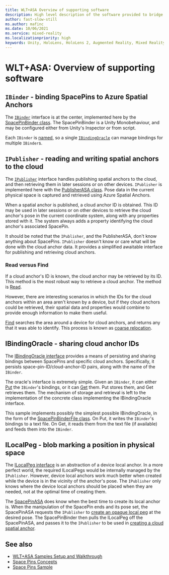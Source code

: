 ```yaml
---
title: WLT+ASA Overview of supporting software
description: High level description of the software provided to bridge between World Locking Tools and Azure Spatial Anchors.
author: fast-slow-still
ms.author: mafinc
ms.date: 10/06/2021
ms.service: mixed-reality
ms.localizationpriority: high
keywords: Unity, HoloLens, HoloLens 2, Augmented Reality, Mixed Reality, ARCore, ARKit, development, MRTK, ASA
---
```


# WLT+ASA: Overview of supporting software

## `IBinder` - binding SpacePins to Azure Spatial Anchors

The [`IBinder`](xref:Microsoft.MixedReality.WorldLocking.ASA.IBinder) interface is at the center, implemented here by the [SpacePinBinder class](xref:Microsoft.MixedReality.WorldLocking.ASA.SpacePinBinder). The SpacePinBinder is a Unity Monobehaviour, and may be configured either from Unity's Inspector or from script.

Each `IBinder` is [named](xref:Microsoft.MixedReality.WorldLocking.ASA.IBinder.Name), so a single [`IBindingOracle`](xref:Microsoft.MixedReality.WorldLocking.ASA.IBindingOracle) can manage bindings for multiple `IBinder`s.

## `IPublisher` - reading and writing spatial anchors to the cloud

The [`IPublisher`](xref:Microsoft.MixedReality.WorldLocking.ASA.IPublisher) interface handles publishing spatial anchors to the cloud, and then retrieving them in later sessions or on other devices. `IPublisher` is implemented here with the [PublisherASA class](xref:Microsoft.MixedReality.WorldLocking.ASA.PublisherASA). Pose data in the current physical space is captured and retrieved using Azure Spatial Anchors.

When a spatial anchor is published, a cloud anchor ID is obtained. This ID may be used in later sessions or on other devices to retrieve the cloud anchor's pose in the current coordinate system, along with any properties stored with it. The system always adds a property identifying the cloud anchor's associated SpacePin.

It should be noted that the `IPublisher`, and the PublisherASA, don't know anything about SpacePins. `IPublisher` doesn't know or care what will be done with the cloud anchor data. It provides a simplified awaitable interface for publishing and retrieving cloud anchors.

### Read versus Find

If a cloud anchor's ID is known, the cloud anchor may be retrieved by its ID. This method is the most robust way to retrieve a cloud anchor. The method is [Read](xref:Microsoft.MixedReality.WorldLocking.ASA.IPublisher.Read*).

However, there are interesting scenarios in which the IDs for the cloud anchors within an area aren't known by a device, but if they cloud anchors could be retrieved, their spatial data and properties would combine to provide enough information to make them useful.

[Find](xref:Microsoft.MixedReality.WorldLocking.ASA.IPublisher.Find*) searches the area around a device for cloud anchors, and returns any that it was able to identify. This process is known as [coarse relocation](/azure/spatial-anchors/how-tos/set-up-coarse-reloc-unity).

## IBindingOracle - sharing cloud anchor IDs

The [IBindingOracle interface](xref:Microsoft.MixedReality.WorldLocking.ASA.IBindingOracle) provides a means of persisting and sharing bindings between SpacePins and specific cloud anchors. Specifically, it persists space-pin-ID/cloud-anchor-ID pairs, along with the name of the `IBinder`.

The oracle's interface is extremely simple. Given an `IBinder`, it can either [Put](xref:Microsoft.MixedReality.WorldLocking.ASA.IBindingOracle.Put*) the `IBinder`'s bindings, or it can [Get](xref:Microsoft.MixedReality.WorldLocking.ASA.IBindingOracle.Get*) them. Put stores them, and Get retrieves them. The mechanism of storage and retrieval is left to the implementation of the concrete class implementing the IBindingOracle interface.

This sample implements possibly the simplest possible IBindingOracle, in the form of the [SpacePinBinderFile class](xref:Microsoft.MixedReality.WorldLocking.ASA.SpacePinBinder). On Put, it writes the `IBinder`'s bindings to a text file. On Get, it reads them from the text file (if available) and feeds them into the `IBinder`.

## ILocalPeg - blob marking a position in physical space

The [ILocalPeg interface](xref:Microsoft.MixedReality.WorldLocking.ASA.ILocalPeg) is an abstraction of a device local anchor. In a more perfect world, the required ILocalPegs would be internally managed by the `IPublisher`. However, device local anchors work much better when created while the device is in the vicinity of the anchor's pose. The `IPublisher` only knows where the device local anchors should be placed when they are needed, not at the optimal time of creating them.

The [SpacePinASA](xref:Microsoft.MixedReality.WorldLocking.ASA.SpacePinASA) does know when the best time to create its local anchor is. When the manipulation of the SpacePin ends and its pose set, the SpacePinASA requests the `IPublisher` to [create an opaque local peg](xref:Microsoft.MixedReality.WorldLocking.ASA.IPublisher.CreateLocalPeg*) at the desired pose. The SpacePinBinder then pulls the ILocalPeg off the SpacePinASA, and passes it to the `IPublisher` to be used in [creating a cloud spatial anchor](xref:Microsoft.MixedReality.WorldLocking.ASA.IPublisher.Create*).

## See also

* [WLT+ASA Samples Setup and Walkthrough](WLT_ASA_Sample.md)
* [Space Pins Concepts](~/Documentation/Concepts/Advanced/SpacePins.md)
* [Space Pins Sample](SpacePin.md)
